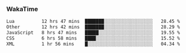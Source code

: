 ### WakaTime

<!--START_SECTION:waka-->

```txt
Lua          12 hrs 47 mins  ███████░░░░░░░░░░░░░░░░░░   28.45 %
Other        12 hrs 42 mins  ███████░░░░░░░░░░░░░░░░░░   28.29 %
JavaScript   8 hrs 47 mins   █████░░░░░░░░░░░░░░░░░░░░   19.55 %
CSS          6 hrs 58 mins   ████░░░░░░░░░░░░░░░░░░░░░   15.52 %
XML          1 hr 56 mins    █░░░░░░░░░░░░░░░░░░░░░░░░   04.34 %
```

<!--END_SECTION:waka-->
